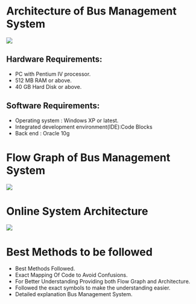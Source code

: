 # Architecture of Bus Management System
![](https://www.researchgate.net/profile/Yu-Zhang-301/publication/220831121/figure/fig2/AS:394091327180802@1470970102150/The-Architecture-of-an-e-Ticket-System.png)
## Hardware Requirements:
* PC with Pentium IV processor.
* 512 MB RAM or above.
* 40 GB Hard Disk or above.
## Software Requirements:
* Operating system : Windows XP or latest.
* Integrated development environment(IDE):Code Blocks
* Back end : Oracle 10g
# Flow Graph of Bus Management System
![](https://app.genmymodel.com/api/projects/_T2VKwDjCEemHKq5iZQi_Zw/diagrams/_T2Vx0jjCEemHKq5iZQi_Zw/jpeg)
# Online System Architecture
![](https://www.researchgate.net/profile/Tuomo-Tuikka/publication/220876709/figure/fig2/AS:669002309316616@1536513988427/Online-System-Architecture.png)
# Best Methods to be followed
* Best Methods Followed.
* Exact Mapping Of Code to Avoid Confusions.
* For Better Understanding Providing both Flow Graph and Architecture.
* Followed the exact symbols to make the understanding easier.
* Detailed explanation Bus Management System.
